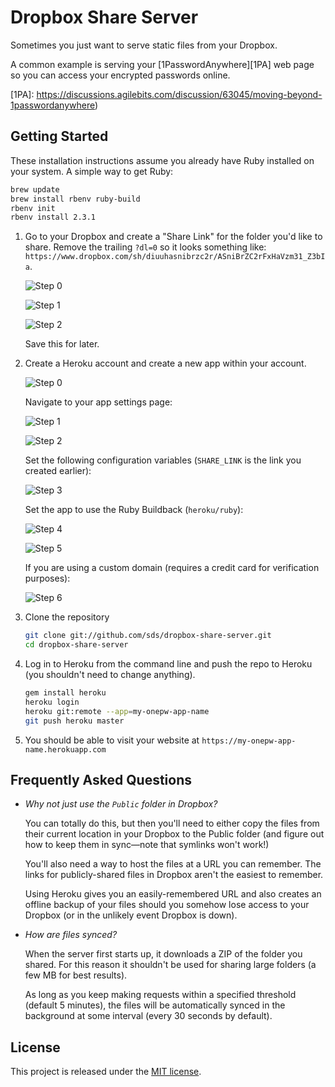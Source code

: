 # Dropbox Share Server

Sometimes you just want to serve static files from your Dropbox.

A common example is serving your [1PasswordAnywhere][1PA] web page so you can access
your encrypted passwords online.

[1PA]: https://discussions.agilebits.com/discussion/63045/moving-beyond-1passwordanywhere)

## Getting Started

These installation instructions assume you already have Ruby installed on your system.
A simple way to get Ruby:

```bash
brew update
brew install rbenv ruby-build
rbenv init
rbenv install 2.3.1
```

1. Go to your Dropbox and create a "Share Link" for the folder you'd like to share.
   Remove the trailing `?dl=0` so it looks something like:
   `https://www.dropbox.com/sh/diuuhasnibrzc2r/ASniBrZC2rFxHaVzm31_Z3bIa`.

   ![Step 0](https://raw.githubusercontent.com/sds/dropbox-share-server/master/docs/dropbox-step-0.png)

   ![Step 1](https://raw.githubusercontent.com/sds/dropbox-share-server/master/docs/dropbox-step-1.png)

   ![Step 2](https://raw.githubusercontent.com/sds/dropbox-share-server/master/docs/dropbox-step-2.png)

   Save this for later.

2. Create a Heroku account and create a new app within your account.

   ![Step 0](https://raw.githubusercontent.com/sds/dropbox-share-server/master/docs/heroku-step-0.png)

   Navigate to your app settings page:

   ![Step 1](https://raw.githubusercontent.com/sds/dropbox-share-server/master/docs/heroku-step-1.png)

   ![Step 2](https://raw.githubusercontent.com/sds/dropbox-share-server/master/docs/heroku-step-2.png)

   Set the following configuration variables (`SHARE_LINK` is the link you created earlier):

   ![Step 3](https://raw.githubusercontent.com/sds/dropbox-share-server/master/docs/heroku-step-3.png)

   Set the app to use the Ruby Buildback (`heroku/ruby`):

   ![Step 4](https://raw.githubusercontent.com/sds/dropbox-share-server/master/docs/heroku-step-4.png)

   ![Step 5](https://raw.githubusercontent.com/sds/dropbox-share-server/master/docs/heroku-step-5.png)

   If you are using a custom domain (requires a credit card for verification purposes):

   ![Step 6](https://raw.githubusercontent.com/sds/dropbox-share-server/master/docs/heroku-step-6.png)

3. Clone the repository

   ```bash
   git clone git://github.com/sds/dropbox-share-server.git
   cd dropbox-share-server
   ```

4. Log in to Heroku from the command line and push the repo to Heroku
   (you shouldn't need to change anything).

   ```bash
   gem install heroku
   heroku login
   heroku git:remote --app=my-onepw-app-name
   git push heroku master
   ```

5. You should be able to visit your website at `https://my-onepw-app-name.herokuapp.com`

## Frequently Asked Questions

* *Why not just use the `Public` folder in Dropbox?*

  You can totally do this, but then you'll need to either copy the files from
  their current location in your Dropbox to the Public folder (and figure out
  how to keep them in sync&mdash;note that symlinks won't work!)

  You'll also need a way to host the files at a URL you can remember. The
  links for publicly-shared files in Dropbox aren't the easiest to remember.

  Using Heroku gives you an easily-remembered URL and also creates an offline
  backup of your files should you somehow lose access to your Dropbox (or in the
  unlikely event Dropbox is down).

* *How are files synced?*

  When the server first starts up, it downloads a ZIP of the folder you shared.
  For this reason it shouldn't be used for sharing large folders (a few MB for
  best results).

  As long as you keep making requests within a specified threshold (default
  5 minutes), the files will be automatically synced in the background at
  some interval (every 30 seconds by default).

## License

This project is released under the [MIT license](LICENSE.md).
